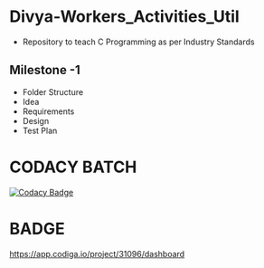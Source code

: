 # Divya-Workers_Activities_Util
* Repository to teach C Programming as per Industry Standards

## Milestone -1
* Folder Structure
* Idea
* Requirements
* Design
* Test Plan


# CODACY BATCH
[![Codacy Badge](https://app.codacy.com/project/badge/Grade/93521dbe14d34dc392ff76daa5b31d44)](https://www.codacy.com/gh/Divyah-sys/Divya-workers_Activities/dashboard?utm_source=github.com&amp;utm_medium=referral&amp;utm_content=Divyah-sys/Divya-workers_Activities&amp;utm_campaign=Badge_Grade)


# BADGE
https://app.codiga.io/project/31096/dashboard
